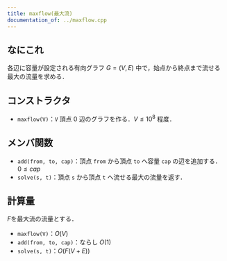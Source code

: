 ```yaml
---
title: maxflow(最大流)
documentation_of: ../maxflow.cpp
---
```


## なにこれ
各辺に容量が設定される有向グラフ $G=(V,E)$ 中で，始点から終点まで流せる最大の流量を求める．

## コンストラクタ
- `maxflow(V)`：`V` 頂点 $0$ 辺のグラフを作る．$V \leq 10^8$ 程度．

## メンバ関数
- `add(from, to, cap)`：頂点 `from` から頂点 `to` へ容量 `cap` の辺を追加する．$0 \leq cap$
- `solve(s, t)`：頂点 `s` から頂点 `t` へ流せる最大の流量を返す．

## 計算量
$F$を最大流の流量とする．
- `maxflow(V)`：$O(V)$
- `add(from, to, cap)`：ならし $O(1)$
- `solve(s, t)`：$O(F(V+E))$
